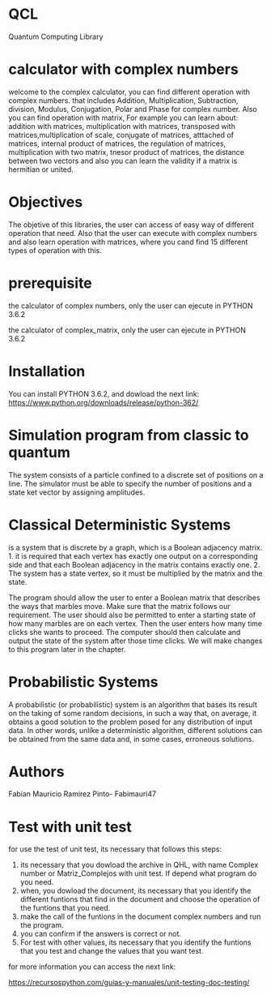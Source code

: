 # QCL
Quantum Computing Library

# calculator with complex numbers

welcome to the complex calculator, you can find different operation with complex numbers. that includes Addition, Multiplication, Subtraction, division, Modulus, Conjugation, Polar and Phase for complex number. Also you can find operation with matrix, For example you can learn about: addition with matrices, multiplication with matrices, transposed with matrices,multiplication of scale, conjugate of matrices, atttached of matrices, internal product of matrices, the regulation of matrices, multiplication with two matrix, tnesor product of matrices, the distance between two vectors and also you can learn the validity if a matrix is hermitian or united. 

# Objectives

The objetive of this libraries, the user can access of easy way of different operation that need. Also that the user can execute with complex numbers and also learn operation with matrices, where you cand find 15 different types of operation with this.


# prerequisite

the calculator of complex numbers, only the user can ejecute in PYTHON 3.6.2


the calculator of complex_matrix, only the user can ejecute in PYTHON 3.6.2


# Installation

You can install PYTHON 3.6.2, and dowload the next link: https://www.python.org/downloads/release/python-362/


# Simulation program from classic to quantum

The system consists of a particle confined to a discrete set of positions on a line. The simulator must be able to specify the number of positions and a state ket vector by assigning amplitudes.

# Classical Deterministic Systems

is a system that is discrete by a graph, which is a Boolean adjacency matrix. 1. it is required that each vertex has exactly one output on a corresponding side and that each Boolean adjacency in the matrix contains exactly one. 
2. The system has a state vertex, so it must be multiplied by the matrix and the state. 

The program should allow the user to enter a Boolean matrix that describes the
ways that marbles move. Make sure that the matrix follows our requirement. The user
should also be permitted to enter a starting state of how many marbles are on each
vertex. Then the user enters how many time clicks she wants to proceed. The computer
should then calculate and output the state of the system after those time clicks.
We will make changes to this program later in the chapter.

# Probabilistic Systems
A probabilistic (or probabilistic) system is an algorithm that bases its result on the taking of some random decisions, in such a way that, on average, it obtains a good solution to the problem posed for any distribution of input data. In other words, unlike a deterministic algorithm, different solutions can be obtained from the same data and, in some cases, erroneous solutions.
# 
# Authors

Fabian Mauricio Ramirez Pinto- Fabimauri47

# Test with unit test
for use the test of unit test, its necessary that follows this steps:
1. its necessary that you dowload the archive in QHL, with name Complex number or Matriz_Complejos with unit test. If depend what program do you need.
2. when, you dowload the document, its necessary that you identify the different funtions that find in the document and choose the operation of the funtions that you need.
3. make the call of the funtions in the document complex numbers and run the program.
4. you can confirm if the answers is correct or not.
5. For test with other values, its necessary that you identify the funtions that you test and change the values that you want test.



for more information you can access the next link: 

https://recursospython.com/guias-y-manuales/unit-testing-doc-testing/
